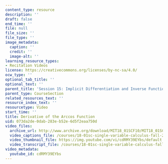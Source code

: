 ```yaml
---
content_type: resource
description: ''
draft: false
end_time: ''
file: null
file_size: ''
file_type: ''
image_metadata:
  caption: ''
  credit: ''
  image-alt: ''
learning_resource_types:
- Recitation Videos
license: https://creativecommons.org/licenses/by-nc-sa/4.0/
ocw_type: ''
optional_tab_title: ''
optional_text: ''
parent_title: 'Session 15: Implicit Differentiation and Inverse Functions'
parent_type: CourseSection
related_resources_text: ''
resource_index_text: ''
resourcetype: Video
start_time: ''
title: Derivative of the Arccos Function
uid: 073da2de-0dab-283e-b52e-6d5f2eaa750d
video_files:
  archive_url: http://www.archive.org/download/MIT18_01SCF10/MIT18_01SCF10Rec_12_300k.mp4
  video_captions_file: /courses/18-01sc-single-variable-calculus-fall-2010/b3f98f716f02571ab68fc9e7f92428c3_cdRMY39EYbs.vtt
  video_thumbnail_file: https://img.youtube.com/vi/cdRMY39EYbs/default.jpg
  video_transcript_file: /courses/18-01sc-single-variable-calculus-fall-2010/bf6c1bff43d963ef58a9d6d19ea981e3_cdRMY39EYbs.pdf
video_metadata:
  youtube_id: cdRMY39EYbs
---
```

